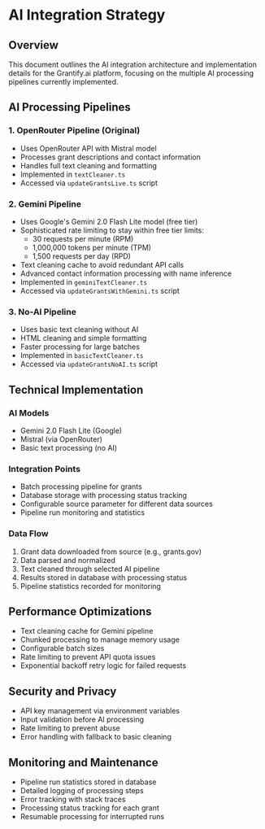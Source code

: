 # AI Integration Strategy

## Overview
This document outlines the AI integration architecture and implementation details for the Grantify.ai platform, focusing on the multiple AI processing pipelines currently implemented.

## AI Processing Pipelines

### 1. OpenRouter Pipeline (Original)
- Uses OpenRouter API with Mistral model
- Processes grant descriptions and contact information
- Handles full text cleaning and formatting
- Implemented in `textCleaner.ts`
- Accessed via `updateGrantsLive.ts` script

### 2. Gemini Pipeline
- Uses Google's Gemini 2.0 Flash Lite model (free tier)
- Sophisticated rate limiting to stay within free tier limits:
  - 30 requests per minute (RPM)
  - 1,000,000 tokens per minute (TPM)
  - 1,500 requests per day (RPD)
- Text cleaning cache to avoid redundant API calls
- Advanced contact information processing with name inference
- Implemented in `geminiTextCleaner.ts`
- Accessed via `updateGrantsWithGemini.ts` script

### 3. No-AI Pipeline
- Uses basic text cleaning without AI
- HTML cleaning and simple formatting
- Faster processing for large batches
- Implemented in `basicTextCleaner.ts`
- Accessed via `updateGrantsNoAI.ts` script

## Technical Implementation

### AI Models
- Gemini 2.0 Flash Lite (Google)
- Mistral (via OpenRouter)
- Basic text processing (no AI)

### Integration Points
- Batch processing pipeline for grants
- Database storage with processing status tracking
- Configurable source parameter for different data sources
- Pipeline run monitoring and statistics

### Data Flow
1. Grant data downloaded from source (e.g., grants.gov)
2. Data parsed and normalized
3. Text cleaned through selected AI pipeline
4. Results stored in database with processing status
5. Pipeline statistics recorded for monitoring

## Performance Optimizations
- Text cleaning cache for Gemini pipeline
- Chunked processing to manage memory usage
- Configurable batch sizes
- Rate limiting to prevent API quota issues
- Exponential backoff retry logic for failed requests

## Security and Privacy
- API key management via environment variables
- Input validation before AI processing
- Rate limiting to prevent abuse
- Error handling with fallback to basic cleaning

## Monitoring and Maintenance
- Pipeline run statistics stored in database
- Detailed logging of processing steps
- Error tracking with stack traces
- Processing status tracking for each grant
- Resumable processing for interrupted runs
